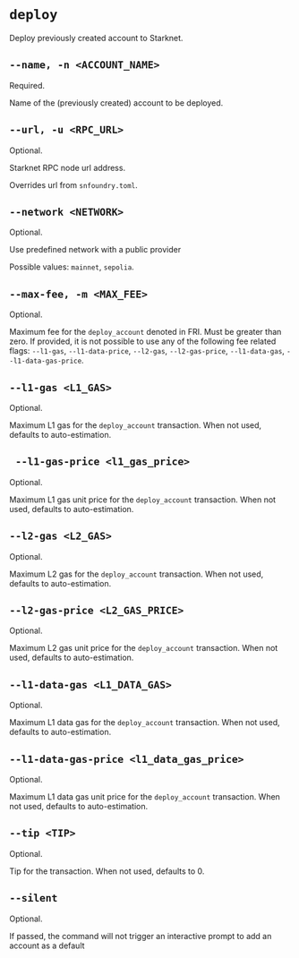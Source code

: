 # `deploy`
Deploy previously created account to Starknet.

## `--name, -n <ACCOUNT_NAME>`
Required.

Name of the (previously created) account to be deployed.

## `--url, -u <RPC_URL>`
Optional.

Starknet RPC node url address.

Overrides url from `snfoundry.toml`.

## `--network <NETWORK>`
Optional.

Use predefined network with a public provider

Possible values: `mainnet`, `sepolia`.

## `--max-fee, -m <MAX_FEE>`
Optional.

Maximum fee for the `deploy_account` denoted in FRI. Must be greater than zero. If provided, it is not possible to use any of the following fee related flags: `--l1-gas`, `--l1-data-price`, `--l2-gas`, `--l2-gas-price`, `--l1-data-gas`, `--l1-data-gas-price`.

## `--l1-gas <L1_GAS>`
Optional.

Maximum L1 gas for the `deploy_account` transaction. When not used, defaults to auto-estimation.

## ` --l1-gas-price <l1_gas_price>`
Optional.

Maximum L1 gas unit price for the `deploy_account` transaction. When not used, defaults to auto-estimation.

## `--l2-gas <L2_GAS>`
Optional.

Maximum L2 gas for the `deploy_account` transaction. When not used, defaults to auto-estimation.

## `--l2-gas-price <L2_GAS_PRICE>`
Optional.

Maximum L2 gas unit price for the `deploy_account` transaction. When not used, defaults to auto-estimation.

## `--l1-data-gas <L1_DATA_GAS>`
Optional.

Maximum L1 data gas for the `deploy_account` transaction. When not used, defaults to auto-estimation.

## `--l1-data-gas-price <l1_data_gas_price>`
Optional.

Maximum L1 data gas unit price for the `deploy_account` transaction. When not used, defaults to auto-estimation.

## `--tip <TIP>`
Optional.

Tip for the transaction. When not used, defaults to 0.

## `--silent`
Optional.

If passed, the command will not trigger an interactive prompt to add an account as a default
